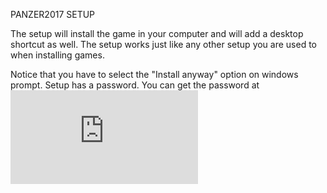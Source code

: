 PANZER2017 SETUP

The setup will install the game in your computer and will add a desktop shortcut as well. The setup works just like any other setup you are used to when installing games. 

Notice that you have to select the "Install anyway" option on windows prompt.
Setup has a password. You can get the password at ![here](https://github.com/ndricimrr/CS319_SEC2_2C/blob/master/play/README.md)
